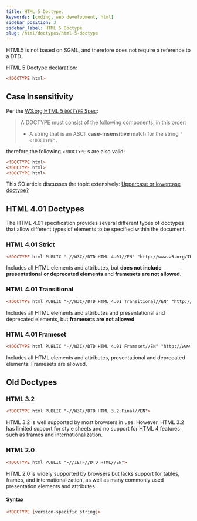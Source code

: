 ```yaml
---
title: HTML 5 Doctype.
keywords: [coding, web development, html]
sidebar_position: 3
sidebar_label: HTML 5 Doctype
slug: /html/doctypes/html-5-doctype
---
```


HTML5 is not based on SGML, and therefore does not require a reference to a DTD.

HTML 5 Doctype declaration:

```html
<!DOCTYPE html>
```

## Case Insensitivity

Per the [W3.org HTML 5 `DOCTYPE` Spec](https://www.w3.org/TR/html5/syntax.html#the-doctype):

> A DOCTYPE must consist of the following components, in this order:
>
> - A string that is an ASCII **case-insensitive** match for the string `"<!DOCTYPE"`.

therefore the following `<!DOCTYPE` s are also valid:

```html
<!DOCTYPE html>
<!DOCTYPE html>
<!DOCTYPE html>
```

This SO article discusses the topic extensively: [Uppercase or lowercase doctype?](http://stackoverflow.com/questions/7020961/uppercase-or-lowercase-doctype)

## HTML 4.01 Doctypes

The HTML 4.01 specification provides several different types of doctypes that allow different types of elements to be specified within the document.

### HTML 4.01 Strict

```html
<!DOCTYPE html PUBLIC "-//W3C//DTD HTML 4.01//EN" "http://www.w3.org/TR/html4/strict.dtd">
```

Includes all HTML elements and attributes, but **does not include presentational or deprecated elements** and **framesets are not allowed**.

### HTML 4.01 Transitional

```html
<!DOCTYPE html PUBLIC "-//W3C//DTD HTML 4.01 Transitional//EN" "http://www.w3.org/TR/html4/loose.dtd">
```

Includes all HTML elements and attributes and presentational and deprecated elements, but **framesets are not allowed**.

### HTML 4.01 Frameset

```html
<!DOCTYPE html PUBLIC "-//W3C//DTD HTML 4.01 Frameset//EN" "http://www.w3.org/TR/html4/frameset.dtd">
```

Includes all HTML elements and attributes, presentational and deprecated elements. Framesets are allowed.

## Old Doctypes

### HTML 3.2

```html
<!DOCTYPE html PUBLIC "-//W3C//DTD HTML 3.2 Final//EN">
```

HTML 3.2 is well supported by most browsers in use. However, HTML 3.2 has limited support for style sheets and no support for HTML 4 features such as frames and internationalization.

### HTML 2.0

```html
<!DOCTYPE html PUBLIC "-//IETF//DTD HTML//EN">
```

HTML 2.0 is widely supported by browsers but lacks support for tables, frames, and internationalization, as well as many commonly used presentation elements and attributes.

#### Syntax

```html
<!DOCTYPE [version-specific string]>
```
